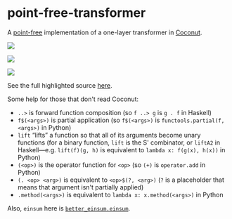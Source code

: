 # point-free-transformer

A [point-free](https://en.wikipedia.org/wiki/Tacit_programming) implementation of a one-layer transformer in [Coconut](https://coconut-lang.org/).

![](https://i.imgur.com/QSmFE2m.png)

![](https://i.imgur.com/9WpR3Rf.png)

![](https://i.imgur.com/RB8iFGw.png)

See the full highlighted source [here](https://refined-github-html-preview.kidonng.workers.dev/evhub/point-free-transformer/raw/main/point_free_transformer.html).

Some help for those that don't read Coconut:
- `..>` is forward function composition (so `f ..> g` is `g . f` in Haskell)
- `f$(<args>)` is partial application (so `f$(<args>)` is `functools.partial(f, <args>)` in Python)
- `lift` “lifts” a function so that all of its arguments become unary functions (for a binary function, `lift` is the S' combinator, or `liftA2` in Haskell—e.g. `lift(f)(g, h)` is equivalent to `lambda x: f(g(x), h(x))` in Python)
- `(<op>)` is the operator function for `<op>` (so `(+)` is `operator.add` in Python)
- `(. <op> <arg>)` is equivalent to `<op>$(?, <arg>)` (`?` is a placeholder that means that argument isn't partially applied)
- `.method(<args>)` is equivalent to `lambda x: x.method(<args>)` in Python

Also, `einsum` here is [`better_einsum.einsum`](https://github.com/evhub/better_einsum).
